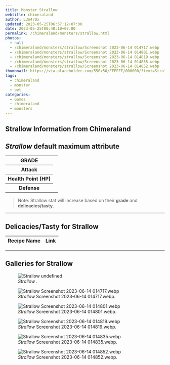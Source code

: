 ```yaml
---
title: Monster Strallow
webtitle: chimeraland
author: L3n4r0x
updated: 2023-05-25T06:57:12+07:00
date: 2023-05-25T00:40:10+07:00
permalink: /chimeraland/monsters/strallow.html
photos:
  - null
  - /chimeraland/monsters/strallow/Screenshot 2023-06-14 014717.webp
  - /chimeraland/monsters/strallow/Screenshot 2023-06-14 014801.webp
  - /chimeraland/monsters/strallow/Screenshot 2023-06-14 014819.webp
  - /chimeraland/monsters/strallow/Screenshot 2023-06-14 014835.webp
  - /chimeraland/monsters/strallow/Screenshot 2023-06-14 014852.webp
thumbnail: https://via.placeholder.com/550x50/FFFFFF/000000/?text=Strallow
tags:
  - chimeraland
  - monster
  - pet
categories:
  - Games
  - chimeraland
  - monsters
---
```


<link
  rel="stylesheet"
  href="https://rawcdn.githack.com/dimaslanjaka/Web-Manajemen/870a349/css/bootstrap-5-3-0-alpha3-wrapper.css"
/>
<section id="bootstrap-wrapper">
  <div data-bs-theme="dark">
    <h2>Strallow Information from Chimeraland</h2>
    <h2 id="attribute"><i>Strallow</i> default maximum attribute</h2>
    <div class="row">
      <div class="col mb-2">
        <div class="card">
          <div class="card-body">
            <table>
              <tr>
                <th>GRADE</th>
                <td><br /></td>
              </tr>
              <tr>
                <th>Attack</th>
                <td></td>
              </tr>
              <tr>
                <th>Health Point (HP)</th>
                <td></td>
              </tr>
              <tr>
                <th>Defense</th>
                <td></td>
              </tr>
            </table>
          </div>
        </div>
      </div>
    </div>
    <blockquote class="bd-callout bd-callout-warning">
      Note: Strallow stat will increase based on their <b>grade</b> and
      <b>delicacies/tasty</b>.
    </blockquote>
    <hr />
    <h2 id="delicacies">Delicacies/Tasty for Strallow</h2>
    <div class="card">
      <div class="card-body">
        <div class="table-responsive">
          <table class="table table-striped">
            <thead>
              <tr>
                <th>Recipe Name</th>
                <th>Link</th>
              </tr>
            </thead>
            <tbody></tbody>
          </table>
        </div>
      </div>
    </div>
    <hr />
    <div id="gallery">
      <h2>Galleries for Strallow</h2>
      <div class="row">
        <div class="col-lg-6 col-12">
          <figure>
            <img
              src="https://www.webmanajemen.com/undefined"
              alt="Strallow undefined"
            />
            <figcaption style="word-wrap: break-word">
              <i>Strallow</i> .
            </figcaption>
          </figure>
        </div>
        <div class="col-lg-6 col-12">
          <figure>
            <img
              src="https://www.webmanajemen.com/chimeraland/monsters/strallow/Screenshot%202023-06-14%20014717.webp"
              alt="Strallow Screenshot 2023-06-14 014717.webp"
            />
            <figcaption style="word-wrap: break-word">
              <i>Strallow</i> Screenshot 2023-06-14 014717.webp.
            </figcaption>
          </figure>
        </div>
        <div class="col-lg-6 col-12">
          <figure>
            <img
              src="https://www.webmanajemen.com/chimeraland/monsters/strallow/Screenshot%202023-06-14%20014801.webp"
              alt="Strallow Screenshot 2023-06-14 014801.webp"
            />
            <figcaption style="word-wrap: break-word">
              <i>Strallow</i> Screenshot 2023-06-14 014801.webp.
            </figcaption>
          </figure>
        </div>
        <div class="col-lg-6 col-12">
          <figure>
            <img
              src="https://www.webmanajemen.com/chimeraland/monsters/strallow/Screenshot%202023-06-14%20014819.webp"
              alt="Strallow Screenshot 2023-06-14 014819.webp"
            />
            <figcaption style="word-wrap: break-word">
              <i>Strallow</i> Screenshot 2023-06-14 014819.webp.
            </figcaption>
          </figure>
        </div>
        <div class="col-lg-6 col-12">
          <figure>
            <img
              src="https://www.webmanajemen.com/chimeraland/monsters/strallow/Screenshot%202023-06-14%20014835.webp"
              alt="Strallow Screenshot 2023-06-14 014835.webp"
            />
            <figcaption style="word-wrap: break-word">
              <i>Strallow</i> Screenshot 2023-06-14 014835.webp.
            </figcaption>
          </figure>
        </div>
        <div class="col-lg-6 col-12">
          <figure>
            <img
              src="https://www.webmanajemen.com/chimeraland/monsters/strallow/Screenshot%202023-06-14%20014852.webp"
              alt="Strallow Screenshot 2023-06-14 014852.webp"
            />
            <figcaption style="word-wrap: break-word">
              <i>Strallow</i> Screenshot 2023-06-14 014852.webp.
            </figcaption>
          </figure>
        </div>
      </div>
    </div>
  </div>
</section>